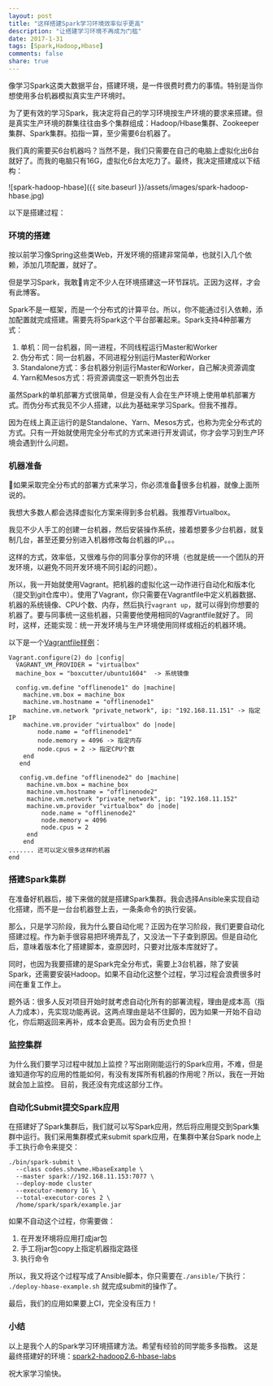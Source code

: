 ```yaml
---
layout: post
title: "这样搭建Spark学习环境效率似乎更高"
description: "让搭建学习环境不再成为门槛"
date: 2017-1-31
tags: [Spark,Hadoop,Hbase]
comments: false
share: true
---
```



像学习Spark这类大数据平台，搭建环境，是一件很费时费力的事情。特别是当你想使用多台机器模拟真实生产环境时。

为了更有效的学习Spark，我决定将自己的学习环境按生产环境的要求来搭建。但是真实生产环境的群集往往由多个集群组成：Hadoop/Hbase集群、Zookeeper集群、Spark集群。掐指一算，至少需要6台机器了。

我们真的需要买6台机器吗？当然不是，我们只需要在自己的电脑上虚拟化出6台就好了。而我的电脑只有16G，虚拟化6台太吃力了。最终，我决定搭建成以下结构：

![spark-hadoop-hbase]({{ site.baseurl }}/assets/images/spark-hadoop-hbase.jpg)



以下是搭建过程：

### 环境的搭建
按以前学习像Spring这些类Web，开发环境的搭建非常简单，也就引入几个依赖，添加几项配置，就好了。

但是学习Spark，我敢肯定不少人在环境搭建这一环节踩坑。正因为这样，才会有此博客。

Spark不是一框架，而是一个分布式的计算平台。所以，你不能通过引入依赖，添加配置就完成搭建。需要先将Spark这个平台部署起来。Spark支持4种部署方式：

1. 单机：同一台机器，同一进程，不同线程运行Master和Worker
2. 伪分布式：同一台机器，不同进程分别运行Master和Worker
3. Standalone方式：多台机器分别运行Master和Worker，自己解决资源调度
4. Yarn和Mesos方式：将资源调度这一职责外包出去

虽然Spark的单机部署方式很简单，但是没有人会在生产环境上使用单机部署方式。而伪分布式我见不少人搭建，以此为基础来学习Spark。但我不推荐。

因为在线上真正运行的是Standalone、Yarn、Mesos方式，也称为完全分布式的方式。只有一开始就使用完全分布式的方式来进行开发调试，你才会学习到生产环境会遇到什么问题。

### 机器准备
如果采取完全分布式的部署方式来学习，你必须准备很多台机器，就像上面所说的。

我想大多数人都会选择虚拟化方案来得到多台机器。我推荐Virtualbox。

我见不少人手工的创建一台机器，然后安装操作系统，接着想要多少台机器，就复制几台，甚至还要分别进入机器修改每台机器的IP。。。

这样的方式，效率低，又很难与你的同事分享你的环境（也就是统一一个团队的开发环境，以避免不同开发环境不同引起的问题）。

所以，我一开始就使用Vagrant。把机器的虚拟化这一动作进行自动化和版本化（提交到git仓库中）。使用了Vagrant，你只需要在Vagrantfile中定义机器数据、机器的系统镜像、CPU个数、内存，然后执行`vagrant up`，就可以得到你想要的机器了。要与同事统一这些机器，只需要他使用相同的Vagrantfile就好了。
同时，这样，还能实现：统一开发环境与生产环境使用同样或相近的机器环境。

以下是一个[Vagrantfile样例](https://github.com/bigdata-labs/spark2-hadoop2.6-hbase-labs/blob/master/Vagrantfile)：



```
Vagrant.configure(2) do |config|
  VAGRANT_VM_PROVIDER = "virtualbox"
  machine_box = "boxcutter/ubuntu1604"  -> 系统镜像

  config.vm.define "offlinenode1" do |machine|
    machine.vm.box = machine_box 
    machine.vm.hostname = "offlinenode1"
    machine.vm.network "private_network", ip: "192.168.11.151" -> 指定IP
    machine.vm.provider "virtualbox" do |node|
        node.name = "offlinenode1"
        node.memory = 4096 -> 指定内存
        node.cpus = 2 -> 指定CPU个数
    end
   end

   config.vm.define "offlinenode2" do |machine|
     machine.vm.box = machine_box
     machine.vm.hostname = "offlinenode2"
     machine.vm.network "private_network", ip: "192.168.11.152"
     machine.vm.provider "virtualbox" do |node|
         node.name = "offlinenode2"
         node.memory = 4096
         node.cpus = 2
     end
    end
....... 还可以定义很多这样的机器
end
```

### 搭建Spark集群

在准备好机器后，接下来做的就是搭建Spark集群。我会选择Ansible来实现自动化搭建，而不是一台台机器登上去，一条条命令的执行安装。

那么，只是学习阶段，我为什么要自动化呢？正因为在学习阶段，我们更要自动化搭建过程。作为新手很容易把环境弄乱了，又没法一下子查到原因。但是自动化后，意味着版本化了搭建脚本，查原因时，只要对比版本库就好了。

同时，也因为我要搭建的是Spark完全分布式，需要上3台机器，除了安装Spark，还需要安装Hadoop。如果不自动化这整个过程，学习过程会浪费很多时间在重复工作上。

题外话：很多人反对项目开始时就考虑自动化所有的部署流程，理由是成本高（指人力成本），先实现功能再说。这两点理由是站不住脚的，因为如果一开始不自动化，你后期返回来再补，成本会更高。因为会有历史负担！

### 监控集群
为什么我们要学习过程中就加上监控？写出刚刚能运行的Spark应用，不难，但是谁知道你写的应用的性能如何，有没有发挥所有机器的作用呢？所以，我在一开始就会加上监控。
目前，我还没有完成这部分工作。

### 自动化Submit提交Spark应用
在搭建好了Spark集群后，我们就可以写Spark应用，然后将应用提交到Spark集群中运行。我们采用集群模式来submit spark应用，在集群中某台Spark node上手工执行命令来提交：
```
./bin/spark-submit \
  --class codes.showme.HbaseExample \
  --master spark://192.168.11.153:7077 \
  --deploy-mode cluster
  --executor-memory 1G \
  --total-executor-cores 2 \
  /home/spark/spark/example.jar 
```
如果不自动这个过程，你需要做：
1. 在开发环境将应用打成jar包
2. 手工将jar包copy上指定机器指定路径
3. 执行命令

所以，我又将这个过程写成了Ansible脚本，你只需要在`./ansible/`下执行：
`./deploy-hbase-example.sh` 就完成submit的操作了。

最后，我们的应用如果要上CI，完全没有压力！


### 小结
以上是我个人的Spark学习环境搭建方法。希望有经验的同学能多多指教。
这是最终搭建好的环境：[spark2-hadoop2.6-hbase-labs](https://github.com/bigdata-labs/spark2-hadoop2.6-hbase-labs)

祝大家学习愉快。

